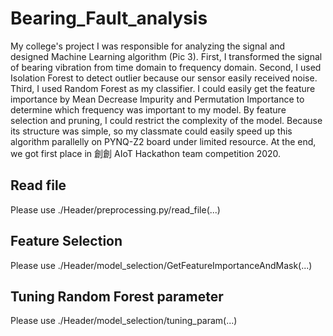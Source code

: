 # Bearing_Fault_analysis
My college's project
I was responsible for analyzing the signal and designed Machine Learning algorithm (Pic 3).  First, I transformed the signal of bearing vibration from time domain to frequency domain.  Second, I used Isolation Forest to detect outlier because our sensor easily received noise.  Third, I used Random Forest as my classifier.  I could easily get the feature importance by Mean Decrease Impurity and Permutation Importance to determine which frequency was important to my model.  By feature selection and pruning, I could restrict the complexity of the model.  Because its structure was simple, so my classmate could easily speed up this algorithm parallelly on PYNQ-Z2 board under limited resource.  At the end, we got first place in 創創 AIoT Hackathon team competition 2020.



## Read file 
Please use ./Header/preprocessing.py/read_file(...)

## Feature Selection
Please use ./Header/model_selection/GetFeatureImportanceAndMask(...)

## Tuning Random Forest parameter
Please use ./Header/model_selection/tuning_param(...)
